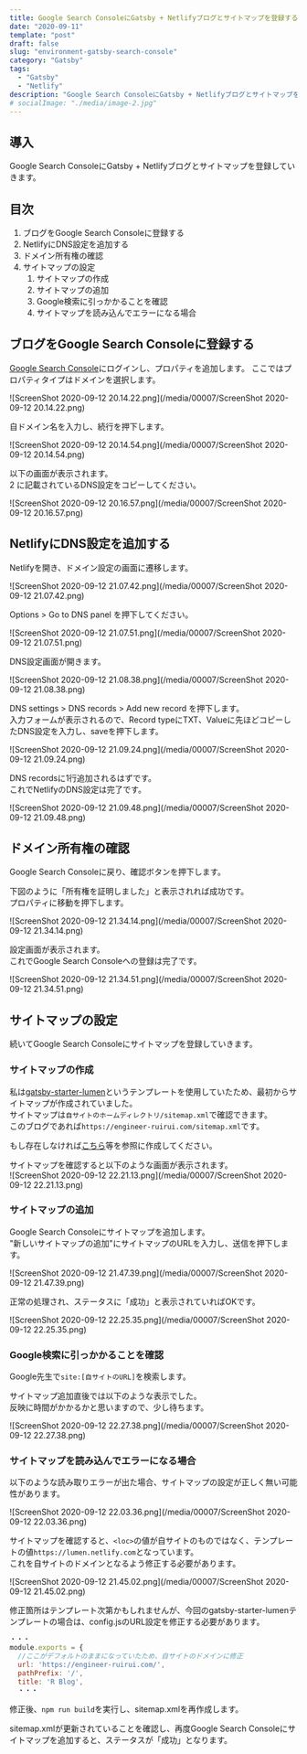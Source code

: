 ```yaml
---
title: Google Search ConsoleにGatsby + Netlifyブログとサイトマップを登録する
date: "2020-09-11"
template: "post"
draft: false
slug: "environment-gatsby-search-console"
category: "Gatsby"
tags:
  - "Gatsby"
  - "Netlify"
description: "Google Search ConsoleにGatsby + Netlifyブログとサイトマップを登録していきます"
# socialImage: "./media/image-2.jpg"
---
```


## 導入

Google Search ConsoleにGatsby + Netlifyブログとサイトマップを登録していきます。

## 目次

1. ブログをGoogle Search Consoleに登録する
2. NetlifyにDNS設定を追加する
3. ドメイン所有権の確認
4. サイトマップの設定
   1. サイトマップの作成
   2. サイトマップの追加
   3. Google検索に引っかかることを確認
   4. サイトマップを読み込んでエラーになる場合


## ブログをGoogle Search Consoleに登録する

[Google Search Console](https://search.google.com/search-console/welcome?hl=ja)にログインし、プロパティを追加します。
ここではプロパティタイプはドメインを選択します。  

![ScreenShot 2020-09-12 20.14.22.png](/media/00007/ScreenShot 2020-09-12 20.14.22.png)

自ドメイン名を入力し、続行を押下します。  

![ScreenShot 2020-09-12 20.14.54.png](/media/00007/ScreenShot 2020-09-12 20.14.54.png)

以下の画面が表示されます。  
2 に記載されているDNS設定をコピーしてください。

![ScreenShot 2020-09-12 20.16.57.png](/media/00007/ScreenShot 2020-09-12 20.16.57.png)

## NetlifyにDNS設定を追加する

Netlifyを開き、ドメイン設定の画面に遷移します。  

![ScreenShot 2020-09-12 21.07.42.png](/media/00007/ScreenShot 2020-09-12 21.07.42.png)

Options > Go to DNS panel を押下してください。

![ScreenShot 2020-09-12 21.07.51.png](/media/00007/ScreenShot 2020-09-12 21.07.51.png)

DNS設定画面が開きます。

![ScreenShot 2020-09-12 21.08.38.png](/media/00007/ScreenShot 2020-09-12 21.08.38.png)

DNS settings > DNS records > Add new record を押下します。  
入力フォームが表示されるので、Record typeにTXT、Valueに先ほどコピーしたDNS設定を入力し、saveを押下します。  

![ScreenShot 2020-09-12 21.09.24.png](/media/00007/ScreenShot 2020-09-12 21.09.24.png)

DNS recordsに1行追加されるはずです。  
これでNetlifyのDNS設定は完了です。  

![ScreenShot 2020-09-12 21.09.48.png](/media/00007/ScreenShot 2020-09-12 21.09.48.png)

## ドメイン所有権の確認

Google Search Consoleに戻り、確認ボタンを押下します。

下図のように「所有権を証明しました」と表示されれば成功です。  
プロパティに移動を押下します。  

![ScreenShot 2020-09-12 21.34.14.png](/media/00007/ScreenShot 2020-09-12 21.34.14.png)

設定画面が表示されます。  
これでGoogle Search Consoleへの登録は完了です。  

![ScreenShot 2020-09-12 21.34.51.png](/media/00007/ScreenShot 2020-09-12 21.34.51.png)

## サイトマップの設定

続いてGoogle Search Consoleにサイトマップを登録していきます。  

### サイトマップの作成

私は[gatsby-starter-lumen](https://www.gatsbyjs.com/starters/alxshelepenok/gatsby-starter-lumen/)というテンプレートを使用していたため、最初からサイトマップが作成されていました。  
サイトマップは`自サイトのホームディレクトリ/sitemap.xml`で確認できます。  
このブログであれば`https://engineer-ruirui.com/sitemap.xml`です。

もし存在しなければ[こちら](https://tesshus-blog.netlify.app/gatsby-blog-sitemap/)等を参照に作成してください。  

サイトマップを確認すると以下のような画面が表示されます。  
![ScreenShot 2020-09-12 22.21.13.png](/media/00007/ScreenShot 2020-09-12 22.21.13.png)

### サイトマップの追加

Google Search Consoleにサイトマップを追加します。  
"新しいサイトマップの追加"にサイトマップのURLを入力し、送信を押下します。  

![ScreenShot 2020-09-12 21.47.39.png](/media/00007/ScreenShot 2020-09-12 21.47.39.png)

正常の処理され、ステータスに「成功」と表示されていればOKです。  

![ScreenShot 2020-09-12 22.25.35.png](/media/00007/ScreenShot 2020-09-12 22.25.35.png)

### Google検索に引っかかることを確認

Google先生で`site:[自サイトのURL]`を検索します。  

サイトマップ追加直後では以下のような表示でした。  
反映に時間がかかるかと思いますので、少し待ちます。  

![ScreenShot 2020-09-12 22.27.38.png](/media/00007/ScreenShot 2020-09-12 22.27.38.png)

### サイトマップを読み込んでエラーになる場合

以下のような読み取りエラーが出た場合、サイトマップの設定が正しく無い可能性があります。  

![ScreenShot 2020-09-12 22.03.36.png](/media/00007/ScreenShot 2020-09-12 22.03.36.png)

サイトマップを確認すると、`<loc>`の値が自サイトのものではなく、テンプレートの値`https://lumen.netlify.com`となっています。  
これを自サイトのドメインとなるよう修正する必要があります。  

![ScreenShot 2020-09-12 21.45.02.png](/media/00007/ScreenShot 2020-09-12 21.45.02.png)

修正箇所はテンプレート次第かもしれませんが、今回のgatsby-starter-lumenテンプレートの場合は、config.jsのURL設定を修正する必要があります。  

``` javascript
・・・
module.exports = {
  //ここがデフォルトのままになっていたため、自サイトのドメインに修正
  url: 'https://engineer-ruirui.com/',
  pathPrefix: '/',
  title: 'R Blog',
  ・・・
```

修正後、`npm run build`を実行し、sitemap.xmlを再作成します。  

sitemap.xmlが更新されていることを確認し、再度Google Search Consoleにサイトマップを追加すると、ステータスが「成功」となります。  
